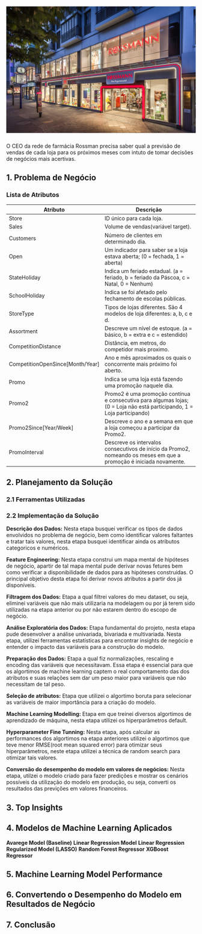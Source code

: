 
# ![DataScienceInProduction](https://github.com/erickfog/DataScienceInProduction/blob/main/img/rossman_image.jpg)
O CEO da rede de farmácia Rossman precisa saber qual a previsão de vendas de cada loja para os próximos meses com intuto de tomar decisões de negócios mais acertivas. 

## 1. Problema de Negócio

### Lista de Atributos
Atributo | Descrição
---------|----------
Store    | ID único para cada loja.
Sales    | Volume de vendas(variável target). 
Customers| Número de clientes em determinado dia.
Open       | Um indicador para saber se a loja estava aberta; (0 = fechada, 1 = aberta)
StateHoliday | Indica um feriado estadual. (a = feriado, b = feriado da Páscoa, c = Natal, 0 = Nenhum)
SchoolHoliday | Indica se foi afetado pelo fechamento de escolas públicas.
StoreType | Tipos de lojas diferentes. São 4 modelos de loja diferentes: a, b, c e d. 
Assortment | Descreve um nível de estoque. (a = básico, b = extra e c = estendido)
CompetitionDistance | Distância, em metros, do competidor mais proximo.
CompetitionOpenSince[Month/Year] | Ano e mês aproximados os quais o concorrente mais próximo foi aberto.
Promo | Indica se uma loja está fazendo uma promoção naquele dia.
Promo2 | Promo2 é uma promoção contínua e consecutiva para algumas lojas; (0 = Loja não está participando, 1 = Loja participando)
Promo2Since[Year/Week] | Descreve o ano e a semana em que a loja começou a participar da Promo2.
PromoInterval | Descreve os intervalos consecutivos de início da Promo2, nomeando os meses em que a promoção é iniciada novamente.

## 2. Planejamento da Solução

### 2.1 Ferramentas Utilizadas

### 2.2 Implementação da Solução

**Descrição dos Dados:**  Nesta etapa busquei verificar os tipos de dados envolvidos no problema de negócio, bem como identificar valores faltantes e tratar tais valores, nesta etapa busquei identificar ainda os atributos categoricos e numéricos.

**Feature Engineering:** Nesta etapa construi um mapa mental de hipóteses de negócio, apartir de tal mapa mental pude derivar novas fetures bem como verificar a disponibilidade de dados para as hipóteses construidas. O principal objetivo desta etapa foi derivar novos atributos a partir dos já disponíveis.

**Filtragem dos Dados:** Etapa a qual filtrei valores do meu dataset, ou seja, eliminei variáveis que não mais utilizaria na modelagem ou por já terem sido utilizadas na etapa anterior ou por não estarem dentro do escopo de negócio.

**Análise Exploratória dos Dados:** Etapa fundamental do projeto, nesta etapa pude desenvolver a análise univariada, bivariada e multivariada. Nesta etapa, utilizei ferramentas estatísticas para encontrar insights de negócio e entender o impacto das variáveis para a construção do modelo. 

**Preparação dos Dados:** Etapa a qual fiz normalizações, rescaling e encoding das variáveis que necessitavam. Essa etapa é essencial para que os algortimos de machine learning captem o real comportamento das dos atributos e suas relações sem dar um peso maior para variáveis que não necessitam de tal peso.

**Seleção de atributos:** Etapa que utilizei o algortimo boruta para selecionar as variáveis de maior importância para a criação do modelo.

**Machine Learning Modelling:** Etapa em que treinei diversos algortimos de aprendizado de máquina, nesta etapa utilizei os hiperparâmetros default.


**Hyperparameter Fine Tunning:** Nesta etapa, após calcular as performances dos algortimos na etapa anteriores utilizei o algortimos que teve menor RMSE(root mean squared error) para otimizar seus hiperparâmetros, neste etapa utilizei a técnica de random search para otimizar tais valores.


**Conversão do desempenho do modelo em valores de negócios:** Nesta etapa, utilzei o modelo criado para fazer predições e mostrar os cenários possíveis da utilização do modelo em produção, ou seja, converti os resultados das previções em valores financeiros.


## 3. Top Insights

## 4. Modelos de Machine Learning Aplicados

**Avarege Model (Baseline)**
**Linear Regression Model**
**Linear Regression Regularized Model (LASSO)**
**Random Forest Regressor**
**XGBoost Regressor**

## 5. Machine Learning Model Performance

## 6. Convertendo o Desempenho do Modelo em Resultados de Negócio

## 7. Conclusão
